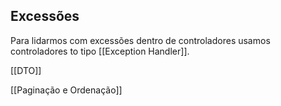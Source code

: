 ## Excessões 

Para lidarmos com excessões dentro de controladores usamos controladores to tipo [[Exception Handler]].

[[DTO]]

[[Paginação e Ordenação]]
